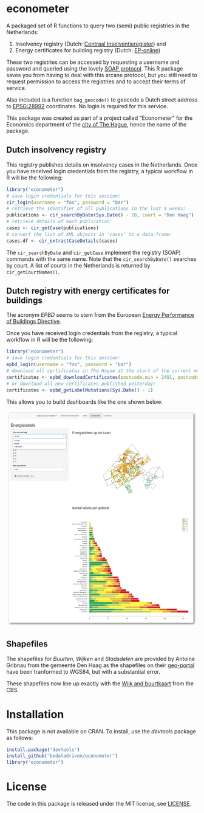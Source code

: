 # econometer

A packaged set of R functions to query two (semi) public registries in the 
Netherlands:

 1. Insolvency registry (Dutch: [Centraal Insolventieregister](http://insolventies.rechtspraak.nl/)) and
 2. Energy certificates for building registry (Dutch: [EP-online](http://www.ep-online.nl/ep-online/Default.aspx))

These two registries can be accessed by requesting a username and password and 
queried using the lovely [SOAP protocol](https://en.wikipedia.org/wiki/SOAP). 
This R package saves you from having to deal with this arcane protocol, but you 
still need to request permission to access the registries and to accept their 
terms of service.

Also included is a function `bag_geocode()` to geocode a Dutch street address to [EPSG:28992](http://spatialreference.org/ref/epsg/amersfoort-rd-new/) coordinates. 
No login is required for this service.

This package was created as part of a project called "Econometer" for the
Economics department of the [city of The Hague](http://www.denhaag.nl), hence
the name of the package.

## Dutch insolvency registry

This registry publishes details on insolvency cases in the Netherlands. Once you 
have received login credentials from the registry, a typical workflow 
in R will be the following:

```r
library("econometer")
# save login credentials for this session:
cir_login(username = "foo", password = "bar")
# retrieve the identifier of all publications in the last 4 weeks:
publications <- cir_searchByDate(Sys.Date() - 28, court = "Den Haag")
# retrieve details of each publication:
cases <- cir_getCase(publications)
# convert the list of XML objects in 'cases' to a data.frame:
cases.df <- cir_extractCaseDetails(cases)
```

The `cir_searchByDate` and `cir_getCase` implement the registry (SOAP) commands 
with the same name. Note that the `cir_searchByDate()` searches by court. A list 
of courts in the Netherlands is returned by `cir_getCourtNames()`.

## Dutch registry with energy certificates for buildings

The acronym *EPBD* seems to stem from the European
[Energy Performance of Buildings Directive](https://ec.europa.eu/energy/en/topics/energy-efficiency/buildings).

Once you have received login credentials from the registry, a typical workflow 
in R will be the following:

```r
library("econometer")
# save login credentials for this session:
epbd_login(username = "foo", password = "bar")
# download all certificates in The Hague at the start of the current month into a data frame:
certificates <- epbd_downloadCertificates(postcode.min = 2491, postcode.max = 2599)
# or download all new certificates published yesterday:
certificates <- epbd_getLabelMutations(Sys.Date() - 1)
```

This allows you to build dashboards like the one shown below.

![Dashboard with energy efficiency labels for buildings in the city of the Hague](dashboard.png)

## Shapefiles

The shapefiles for *Buurten*, *Wijken* and *Stadsdelen* are provided by Antoine 
Gribnau from the gemeente Den Haag as the shapefiles on their
[geo-portal](http://geoportaal.ddh.opendata.arcgis.com/) 
have been tranformed to WGS84, but with a substantial error.

These shapefiles now line up exactly with the
[Wijk and buurtkaart](http://www.cbs.nl/nl-NL/menu/themas/dossiers/nederland-regionaal/publicaties/geografische-data/archief/2016/wijk-en-buurtkaart-2015.htm)
from the CBS.

# Installation

This package is not available on CRAN. To install, use the *devtools* package as follows:

```r
install.package("devtools")
install_github("bedatadriven/econometer")
library("econometer")
```

# License

The code in this package is released under the MIT license, see [LICENSE](LICENSE).

